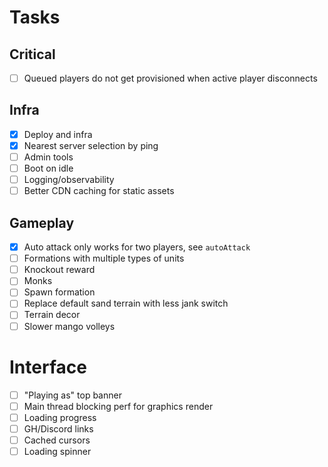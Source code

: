 Tasks
===

## Critical

- [ ] Queued players do not get provisioned when active player disconnects

## Infra

- [x] Deploy and infra
- [x] Nearest server selection by ping
- [ ] Admin tools
- [ ] Boot on idle
- [ ] Logging/observability
- [ ] Better CDN caching for static assets

## Gameplay

- [x] Auto attack only works for two players, see `autoAttack`
- [ ] Formations with multiple types of units
- [ ] Knockout reward
- [ ] Monks
- [ ] Spawn formation
- [ ] Replace default sand terrain with less jank switch
- [ ] Terrain decor
- [ ] Slower mango volleys

# Interface

- [ ] "Playing as" top banner
- [ ] Main thread blocking perf for graphics render
- [ ] Loading progress
- [ ] GH/Discord links
- [ ] Cached cursors
- [ ] Loading spinner
